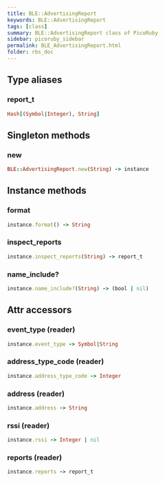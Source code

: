 ```yaml
---
title: BLE::AdvertisingReport
keywords: BLE::AdvertisingReport
tags: [class]
summary: BLE::AdvertisingReport class of PicoRuby
sidebar: picoruby_sidebar
permalink: BLE_AdvertisingReport.html
folder: rbs_doc
---
```

## Type aliases
### report_t
```ruby
Hash[(Symbol|Integer), String]
```
## Singleton methods
### new

```ruby
BLE::AdvertisingReport.new(String) -> instance
```
## Instance methods
### format

```ruby
instance.format() -> String
```
### inspect_reports

```ruby
instance.inspect_reports(String) -> report_t
```
### name_include?

```ruby
instance.name_include?(String) -> (bool | nil)
```
## Attr accessors
### event_type (reader)
```ruby
instance.event_type -> Symbol|String
```
### address_type_code (reader)
```ruby
instance.address_type_code -> Integer
```
### address (reader)
```ruby
instance.address -> String
```
### rssi (reader)
```ruby
instance.rssi -> Integer | nil
```
### reports (reader)
```ruby
instance.reports -> report_t
```
